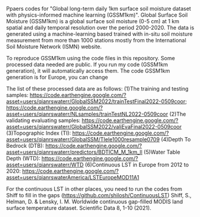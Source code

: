 Ppaers codes for "Global long-term daily 1km surface soil moisture dataset with physics-informed machine learning (GSSM1km)".
Global Surface Soil Moisture (GSSM1km) is a global surface soil moisture (0-5 cm) at 1 km spatial and daily temporal resolution over the period 2000-2020. The data is generated using a machine-learning based trained with in-situ soil moisture measurement from more than 1000 stations mostly from the International Soil Moisture Network (ISMN) website.

To reproduce GSSM1km using the code files in this repository. 
Some processed data needed are public. If you run my code (GSSM1km generation), it will automatically access them. The code GSSM1km generation is for Europe, you can change 

The list of these processed data are as follows:
(1)The training and testing samples: https://code.earthengine.google.com/?asset=users/qianrswaterr/GlobalSSM2022/trainTestFinal2022-0509coor;
https://code.earthengine.google.com/?asset=users/qianrswaterr/NLsamples/trainTestNL2022-0509coor
(2)The validating evaluating samples: https://code.earthengine.google.com/?asset=users/qianrswaterr/GlobalSSM2022/valiEvaFinal2022-0509coor
(3)Topographic Index (TI): https://code.earthengine.google.com/?asset=users/qianrswaterr/GlobalSSM/TIele1000resample0709
(4)Depth To Bedrock (DTB): https://code.earthengine.google.com/?asset=users/qianrswaterr/predictors/BDTICM_M_1km_ll
(5)Water Table Depth (WTD): https://code.earthengine.google.com/?asset=users/qianrswaterr/WTD
(6)Continuous LST in Europe from 2012 to 2020: https://code.earthengine.google.com/?asset=users/qianrswaterAmerica/LSTEuropeMOD11A1

For the continuous LST in other places, you need to run the codes from Shiff to fill in the gaps (https://github.com/shilosh/ContinuousLST)
Shiff, S., Helman, D. & Lensky, I. M. Worldwide continuous gap-filled MODIS land surface temperature dataset. Scientific Data 8, 1-10 (2021).



